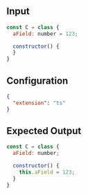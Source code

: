 
## Input
```javascript input
const C = class {
  aField: number = 123;

  constructor() {
  }
}
```

## Configuration
```json configuration
{
  "extension": "ts"
}
```

## Expected Output
```javascript expected output
const C = class {
  aField: number;

  constructor() {
    this.aField = 123;
  }
}
```
